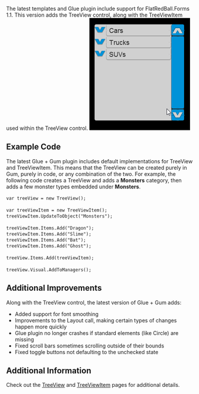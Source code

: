 The latest templates and Glue plugin include support for FlatRedBall.Forms 1.1. This version adds the TreeView control, along with the TreeViewItem used within the TreeView control. [![](/media/2018-07-2018-07-21_22-18-06-1.gif)](/media/2018-07-2018-07-21_22-18-06-1.gif)

## Example Code

The latest Glue + Gum plugin includes default implementations for TreeView and TreeViewItem. This means that the TreeView can be created purely in Gum, purely in code, or any combination of the two. For example, the following code creates a TreeView and adds a **Monsters** category, then adds a few monster types embedded under **Monsters**.

``` lang:c#
var treeView = new TreeView();

var treeViewItem = new TreeViewItem();
treeViewItem.UpdateToObject("Monsters");

treeViewItem.Items.Add("Dragon");
treeViewItem.Items.Add("Slime");
treeViewItem.Items.Add("Bat");
treeViewItem.Items.Add("Ghost");

treeView.Items.Add(treeViewItem);

treeView.Visual.AddToManagers();
```

## Additional Improvements

Along with the TreeView control, the latest version of Glue + Gum adds:

-   Added support for font smoothing
-   Improvements to the Layout call, making certain types of changes happen more quickly
-   Glue plugin no longer crashes if standard elements (like Circle) are missing
-   Fixed scroll bars sometimes scrolling outside of their bounds
-   Fixed toggle buttons not defaulting to the unchecked state

## Additional Information

Check out the [TreeView](/documentation/api/flatredball-forms/controls/treeview.md) and [TreeViewItem](/documentation/api/flatredball-forms/controls/treeviewitem.md) pages for additional details.

